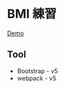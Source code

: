 # BMI 練習

[Demo](https://barrylinx.github.io/BMI_JS/dist/main.html)

## Tool

- Bootstrap - v5
- webpack - v5
